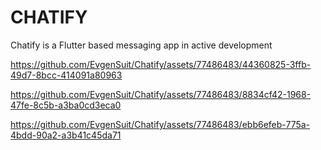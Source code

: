 # CHATIFY 
Chatify is a Flutter based messaging app in active development


https://github.com/EvgenSuit/Chatify/assets/77486483/44360825-3ffb-49d7-8bcc-414091a80963



https://github.com/EvgenSuit/Chatify/assets/77486483/8834cf42-1968-47fe-8c5b-a3ba0cd3eca0



https://github.com/EvgenSuit/Chatify/assets/77486483/ebb6efeb-775a-4bdd-90a2-a3b41c45da71

